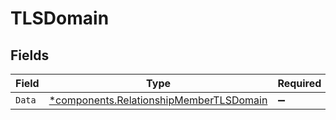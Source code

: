 # TLSDomain


## Fields

| Field                                                                                             | Type                                                                                              | Required                                                                                          | Description                                                                                       |
| ------------------------------------------------------------------------------------------------- | ------------------------------------------------------------------------------------------------- | ------------------------------------------------------------------------------------------------- | ------------------------------------------------------------------------------------------------- |
| `Data`                                                                                            | [*components.RelationshipMemberTLSDomain](../../models/components/relationshipmembertlsdomain.md) | :heavy_minus_sign:                                                                                | N/A                                                                                               |